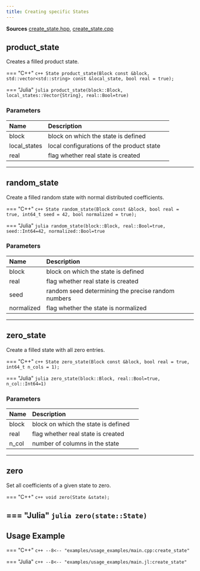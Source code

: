 ```yaml
---
title: Creating specific States
---
```


**Sources** [create_state.hpp](https://github.com/awietek/xdiag/blob/main/xdiag/states/create_state.hpp), [create_state.cpp](https://github.com/awietek/xdiag/blob/main/xdiag/states/create_state.cpp)

## product_state

Creates a filled product state.

=== "C++"
	```c++
	State product_state(Block const &block, std::vector<std::string> const &local_state, bool real = true);
	```
	
=== "Julia"
	```julia
	product_state(block::Block, local_states::Vector{String}, real::Bool=true)
	```


### Parameters

| Name         | Description                               |   |
|:-------------|:------------------------------------------|---|
| block        | block on which the state is defined       |   |
| local_states | local configurations of the product state |   |
| real         | flag whether real state is created        |   |

---

## random_state

Create a filled random state with normal distributed coefficients.

=== "C++"
	```c++
	State random_state(Block const &block, bool real = true, int64_t seed = 42, bool normalized = true);
	```
	
=== "Julia"
	```julia
	random_state(block::Block, real::Bool=true, seed::Int64=42, normalized::Bool=true
	```


### Parameters

| Name       | Description                                        |   |
|:-----------|:---------------------------------------------------|---|
| block      | block on which the state is defined                |   |
| real       | flag whether real state is created                 |   |
| seed       | random seed determining the precise random numbers |   |
| normalized | flag whether the state is normalized               |   |

---

## zero_state

Create a filled state with all zero entries.

=== "C++"
	```c++
	State zero_state(Block const &block, bool real = true, int64_t n_cols = 1);
	```
	
=== "Julia"
	```julia
	zero_state(block::Block, real::Bool=true, n_col::Int64=1)
	```


### Parameters

| Name  | Description                         |   |
|:------|:------------------------------------|---|
| block | block on which the state is defined |   |
| real  | flag whether real state is created  |   |
| n_col | number of columns in the state      |   |

---

## zero

Set all coefficients of a given state to zero.

=== "C++"
	```c++
	void zero(State &state);
	```
	
=== "Julia"
	```julia
	zero(state::State)
	```
---

## Usage Example

=== "C++"
	```c++
	--8<-- "examples/usage_examples/main.cpp:create_state"
	```

=== "Julia"
	```c++
	--8<-- "examples/usage_examples/main.jl:create_state"
	```

